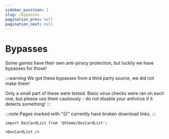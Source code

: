 ```yaml
---
sidebar_position: 1
slug: /bypasses
pagination_prev: null
pagination_next: null
---
```


# Bypasses
Some games have their own anti-piracy protection, but luckily we have bypasses for those!

:::warning
We got these bypasses from a third party source, we did not make them!

Only a small part of these were tested. Basic virus checks were ran on each one, but please use them cautiously - do not disable your antivirus if it detects something!
:::

:::note
Pages marked with "😔" currently have broken download links.
:::

```mdx-code-block
import DocCardList from '@theme/DocCardList';

<DocCardList />
```
